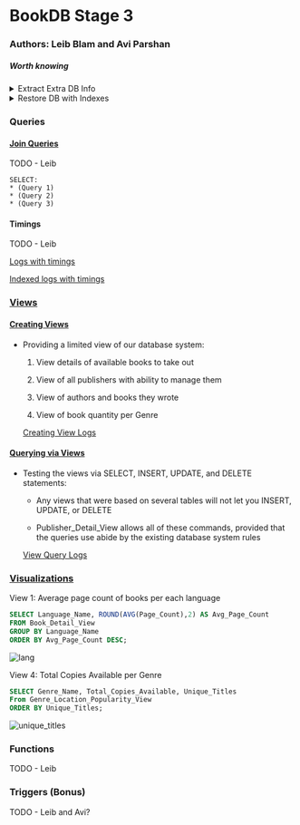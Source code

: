 # BookDB Stage 3

### Authors: Leib Blam and Avi Parshan

##### Worth knowing

<details>
<summary>Extract Extra DB Info</summary>

   * In PSQL Shell:

        * enter '\di' without the quotes, to get general info

        * enter '\d' without the quotes, to get relation info... can do '\d author' to get specific information about the Author table for example
</details>

<details>
<summary>Restore DB with Indexes</summary>

   * Restore backupPSQL (binary format) with Indexes

      ```bash
      pg_restore -U postgres -d postgres -v --clean --if-exists --disable-triggers --no-owner --no-privileges --format=c "backupPSQLIndex.sql"
      ```

        Ensure you are in the [Stage2 Folder](https://gitlab.com/avipars/db-lfs/-/tree/main/Stage2)
</details>

   


### Queries 

#### [Join Queries](https://github.com/avipars/DB-Mini-Project/blob/main/Stage3/Queries/JoinQueries.sql)

TODO - Leib


    SELECT: 
    * (Query 1)
    * (Query 2)
    * (Query 3)


#### Timings 

TODO - Leib

   [Logs with timings](https://github.com/avipars/DB-Mini-Project/blob/main/Stage3/Queries/JoinQueriesTime.log)

   [Indexed logs with timings](https://github.com/avipars/DB-Mini-Project/blob/main/Stage3/Queries/IndexJoinQueriesTime.log)


### [Views](https://github.com/avipars/DB-Mini-Project/blob/main/Stage3/Views)

#### [Creating Views](https://github.com/avipars/DB-Mini-Project/blob/main/Stage3/Views/Views.sql)

* Providing a limited view of our database system:

    1. View details of available books to take out

    2. View of all publishers with ability to manage them

    3. View of authors and books they wrote

    4. View of book quantity per Genre

    [Creating View Logs](https://github.com/avipars/DB-Mini-Project/blob/main/Stage3/Views/Views.log)


#### [Querying via Views](https://github.com/avipars/DB-Mini-Project/blob/main/Stage3/Views/ViewQueries.sql)

* Testing the views via SELECT, INSERT, UPDATE, and DELETE statements: 

    * Any views that were based on several tables will not let you INSERT, UPDATE, or DELETE

    * Publisher_Detail_View allows all of these commands, provided that the queries use abide by the existing database system rules

    [View Query Logs](https://github.com/avipars/DB-Mini-Project/blob/main/Stage3/Views/ViewQueries.log)

### [Visualizations](https://github.com/avipars/DB-Mini-Project/blob/main/Stage3/Visualizations)

View 1: Average page count of books per each language

```sql
SELECT Language_Name, ROUND(AVG(Page_Count),2) AS Avg_Page_Count
FROM Book_Detail_View
GROUP BY Language_Name
ORDER BY Avg_Page_Count DESC;
```
  ![lang](https://github.com/user-attachments/assets/1c84470d-466d-4a4d-b602-efcefdc0c1de)

View 4: Total Copies Available per Genre 

```sql
SELECT Genre_Name, Total_Copies_Available, Unique_Titles 
From Genre_Location_Popularity_View 
ORDER BY Unique_Titles;
```
![unique_titles](https://github.com/user-attachments/assets/2aab045c-c574-4261-853a-26ff3119108a)



### Functions

TODO - Leib

### Triggers (Bonus)

TODO - Leib and Avi?
